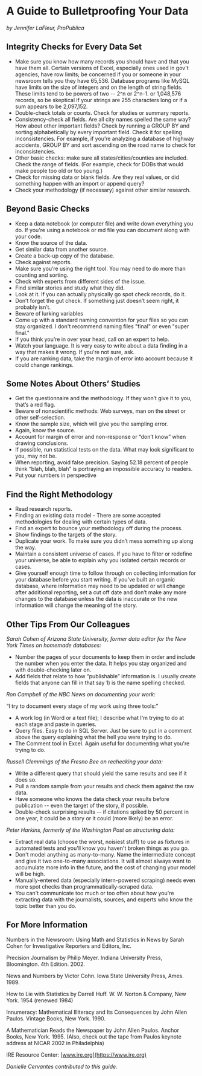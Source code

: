 # A Guide to Bulletproofing Your Data

_by Jennifer LaFleur, ProPublica_

## Integrity Checks for Every Data Set

- Make sure you know how many records you should have and that you have them all. Certain versions of Excel, especially ones used in gov't agencies, have row limits; be concerned if you or someone in your newsroom tells you they have 65,536. Database programs like MySQL have limits on the size of integers and on the length of string fields. These limits tend to be powers of two -- 2^n or 2^n-1. or 1,048,576 records, so be skeptical if your strings are 255 characters long or if a sum appears to be 2,097,152. 
- Double-check totals or counts. Check for studies or summary reports.
- Consistency-check all fields.  Are all city names spelled the same way? How about other important fields? Check by running a GROUP BY and sorting alphabetically by every important field. Check it for spelling inconsistencies. For example, if you’re analyzing a database of highway accidents, GROUP BY and sort ascending on the road name to check for inconsistencies.
- Other basic checks: make sure all states/cities/counties are included. Check the range of fields. (For example, check for DOBs that would make people too old or too young.) 
- Check for missing data or blank fields. Are they real values, or did something happen with an import or append query?
- Check your methodology (if necessary) against other similar research.

## Beyond Basic Checks

- Keep a data notebook (or  computer file) and write down everything you do. If you're using a notebook or md file you can document along with your code.
- Know the source of the data.
- Get similar data from another source.
- Create a back-up copy of the database. 
- Check against reports.
- Make sure you’re using the right tool. You may need to do more than counting and sorting.
- Check with experts from different sides of the issue.
- Find similar stories and study what they did.
- Look at it. If you can actually physically go spot check records, do it.
- Don’t forget the gut check. If something just doesn’t seem right, it probably isn’t.
- Beware of lurking variables
- Come up with a standard naming convention for your files so you can stay organized. I don't recommend naming files "final" or even "super final."
- If you think you’re in over your head, call on an expert to help.
- Watch your language. It is very easy to write about a data finding in a way that makes it wrong. If you're not sure, ask.
- If you are ranking data, take the margin of error into account because it could change rankings.

## Some Notes About Others’ Studies
- Get the questionnaire and the methodology. If they won’t give it to you, that’s a red flag.
- Beware of nonscientific methods: Web surveys, man on the street or other self-selection.
- Know the sample size, which will give you the sampling error.
- Again, know the source.
- Account for margin of error and non-response or “don’t know” when drawing conclusions.
- If possible, run statistical tests on the data. What may look significant to you, may not be.
- When reporting, avoid false precision. Saying 52.18 percent of people think “blah, blah, blah” is portraying an impossible accuracy to readers.
- Put your numbers in perspective

## Find the Right Methodology

- Read research reports.
- Finding an existing data model - There are some accepted methodologies for dealing with certain types of data.
- Find an expert to bounce your methodology off during the process.
- Show findings to the targets of the story.
- Duplicate your work. To make sure you didn’t mess something up along the way.
- Maintain a consistent universe of cases. If you have to filter or redefine your universe, be able to explain why you isolated certain records or cases.
- Give yourself enough time to follow through on collecting information for your database before you start writing. If you’ve built an organic database, where information may need to be updated or will change after additional reporting, set a cut off date and don’t make any more changes to the database unless the data is inaccurate or the new information will change the meaning of the story.  

## Other Tips From Our Colleagues

_Sarah Cohen of Arizona State University, former data editor for the New York Times on homemade databases:_

- Number the pages of your documents to keep them in order and include the number when you enter the data. It helps you stay organized and with double-checking later on.
- Add fields that relate to how “publishable” information is. I usually create fields that anyone can fill in that say 1) is the name spelling checked.

_Ron Campbell of the NBC News on documenting your work:_

“I try to document every stage of my work using three tools:”

- A work log (in Word or a text file); I describe what I'm trying to do at each stage and paste in queries.
- Query files. Easy to do in SQL Server. Just be sure to put in a comment above the query explaining what the hell you were trying to do.
- The Comment tool in Excel. Again useful for documenting what you're trying to do.

_Russell Clemmings of the Fresno Bee on rechecking your data:_

- Write a different query that should yield the same results and see if it does so.
- Pull a random sample from your results and check them against the raw data.
- Have someone who knows the data check your results before publication -- even the target of the story, if possible.
- Double-check surprising results -- if citations spiked by 50 percent in one year, it could be a story or it could (more likely) be an error. 

_Peter Harkins, formerly of the Washington Post on structuring data:_

- Extract real data (choose the worst, noisiest stuff) to use as fixtures in automated tests and you'll know you haven't broken things as you go.
- Don't model anything as many-to-many. Name the intermediate concept and give it two one-to-many associations. It will almost always want to accumulate more info in the future, and the cost of changing your model will be high.
- Manually-entered data (especially intern-powered scraping) needs even more spot checks than programmatically-scraped data.
- You can't communicate too much or too often about how you're extracting data with the journalists, sources, and experts who know the topic better than you do.

## For More Information

Numbers in the Newsroom: Using Math and Statistics in News by Sarah Cohen for  Investigative Reporters and Editors, Inc.

Precision Journalism by Philip Meyer. Indiana University Press, Bloomington. 4th Edition. 2002.

News and Numbers by Victor Cohn.  Iowa State University Press, Ames. 1989.

How to Lie with Statistics by Darrell Huff.  W. W. Norton & Company, New York. 1954 (renewed 1984)

Innumeracy:  Mathematical Illiteracy and Its Consequences by John Allen Paulos. Vintage Books, New York. 1990.

A Mathematician Reads the Newspaper by John Allen Paulos. Anchor Books, New York. 1995. (Also, check out the tape from Paulos keynote address at NICAR 2002 in Philadelphia)

IRE Resource Center: [www.ire.org](https://www.ire.org)

_Danielle Cervantes contributed to this guide._
